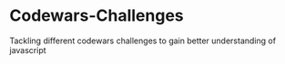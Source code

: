 # Codewars-Challenges
Tackling different codewars challenges to gain better understanding of javascript
